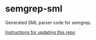 # semgrep-sml

Generated SML parser code for semgrep.

[Instructions for updating this repo](https://github.com/returntocorp/ocaml-tree-sitter-semgrep/blob/main/doc/release.md)
